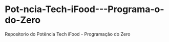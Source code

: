 # Pot-ncia-Tech-iFood---Programa-o-do-Zero
Repositorio do Potência Tech iFood - Programação do Zero 
